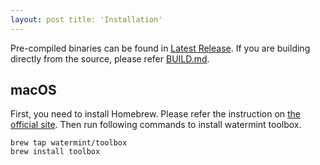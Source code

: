 ```yaml
---
layout: post title: 'Installation'
---
```


Pre-compiled binaries can be found in [Latest Release](https://github.com/watermint/toolbox/releases/latest). If you are
building directly from the source, please refer [BUILD.md](https://github.com/watermint/toolbox/blob/master/BUILD.md).

## macOS

First, you need to install Homebrew. Please refer the instruction on [the official site](https://brew.sh/). Then run
following commands to install watermint toolbox.

```
brew tap watermint/toolbox
brew install toolbox
```
